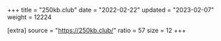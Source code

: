 +++
title = "250kb.club"
date = "2022-02-22"
updated = "2023-02-07"
weight = 12224

[extra]
source = "https://250kb.club/"
ratio = 57
size = 12
+++
